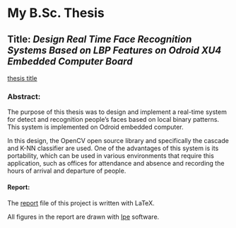 # **My B.Sc. Thesis**
## Title: *Design Real Time Face Recognition Systems Based on LBP Features on Odroid XU4 Embedded Computer Board*

[thesis title](poe://www.poe.com/_api/key_phrase?phrase=image%20file&prompt=Tell%20me%20more%20about%20image%20file.)

### Abstract:
The purpose of this thesis was to design and implement a real-time system for detect and recognition people’s faces based on local binary patterns. This system is implemented on Odroid embedded computer.

In this design, the OpenCV open source library and specifically the cascade and K-NN classifier are used. One of the advantages of this system is its portability, which can be used in various environments that require this application, such as offices for attendance and absence and recording the hours of arrival and departure of people.

#### Report:
The [report](https://github.com/rezaAdinepour/Bachelors-Project/blob/main/Report/thesis.tex) file of this project is written with LaTeX.

All figures in the report are drawn with [Ipe](https://ipe.otfried.org/) software.
